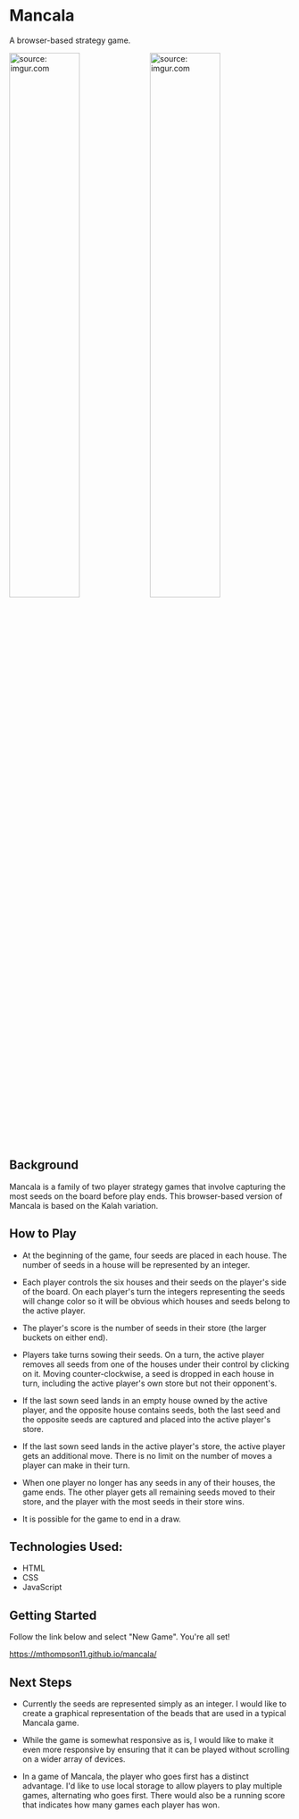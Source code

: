 # Mancala

A browser-based strategy game.

<a><img style="width:50%; height: auto" src="https://i.imgur.com/zngXamm.png" title="source: imgur.com" /></a><a><img style="width:50%; height: auto" src="https://i.imgur.com/qVNdtWs.png" title="source: imgur.com" /></a>


## Background

Mancala is a family of two player strategy games that involve capturing the most seeds on the board before play ends. This browser-based version of Mancala is based on the Kalah variation.

## How to Play

- At the beginning of the game, four seeds are placed in each house. The number of seeds in a house will be represented by an integer.

- Each player controls the six houses and their seeds on the player's side of the board. On each player's turn the integers representing the seeds will change color so it will be obvious which houses and seeds belong to the active player.

- The player's score is the number of seeds in their store (the larger buckets on either end).

- Players take turns sowing their seeds. On a turn, the active player removes all seeds from one of the houses under their control by clicking on it. Moving counter-clockwise, a seed is dropped in each house in turn, including the active player's own store but not their opponent's.

- If the last sown seed lands in an empty house owned by the active player, and the opposite house contains seeds, both the last seed and the opposite seeds are captured and placed into the active player's store.

- If the last sown seed lands in the active player's store, the active player gets an additional move. There is no limit on the number of moves a player can make in their turn.

- When one player no longer has any seeds in any of their houses, the game ends. The other player gets all remaining seeds moved to their store, and the player with the most seeds in their store wins.

- It is possible for the game to end in a draw.

## Technologies Used:
- HTML
- CSS
- JavaScript

## Getting Started

Follow the link below and select "New Game". You're all set!

https://mthompson11.github.io/mancala/

## Next Steps

- Currently the seeds are represented simply as an integer. I would like to create a graphical representation of the beads that are used in a typical Mancala game. 

- While the game is somewhat responsive as is, I would like to make it even more responsive by ensuring that it can be played without scrolling on a wider array of devices.

- In a game of Mancala, the player who goes first has a distinct advantage. I'd like to use local storage to allow players to play multiple games, alternating who goes first. There would also be a running score that indicates how many games each player has won.

